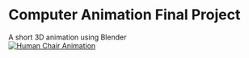 # Computer Animation Final Project
A short 3D animation using Blender   
[![Human Chair Animation](https://img.youtube.com/vi/uyYpzrVv_Y0/0.jpg)](https://www.youtube.com/watch?v=YuyYpzrVv_Y0)
